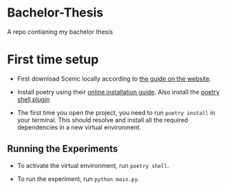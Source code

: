 # Bachelor-Thesis
A repo contianing my bachelor thesis

# First time setup

- First download Scenic locally according to [the guide on the website](https://scenic-lang.readthedocs.io/en/latest/quickstart.html).

- Install poetry using their [online installation guide](https://python-poetry.org/docs/#installation). Also install the [poetry shell plugin](https://github.com/python-poetry/poetry-plugin-shell)

- The first time you open the project, you need to run `poetry install` in your terminal. This should resolve and install all the required dependencies in a new virtual environment.

## Running the Experiments

- To activate the virtual environment, run `poetry shell`.

- To run the experiment, run `python main.py`. 